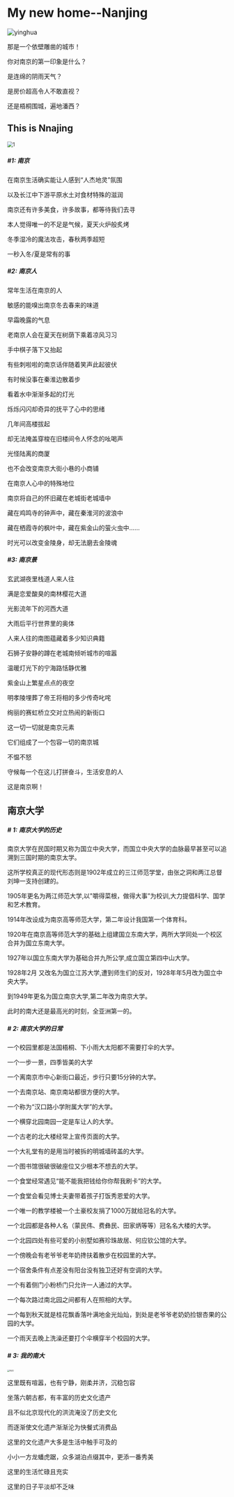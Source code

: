 # My new home--Nanjing

![yinghua](../math/image/yinghua.jpg)

那是一个依壁雕凿的城市！

你对南京的第一印象是什么？

是连绵的阴雨天气？

是房价超高令人不敢直视？

还是梧桐围城，遍地潘西？

## This is Nnajing

<img src="../math/image/1.gif" alt="1" style="zoom:80%;" />



##### #1: 南京

在南京生活确实能让人感到“人杰地灵”氛围

以及长江中下游平原水土对食材特殊的滋润

南京还有许多美食，许多故事，都等待我们去寻

本人觉得唯一的不足是气候，夏天火炉般炙烤

冬季湿冷的魔法攻击，春秋两季超短

一秒入冬/夏是常有的事



##### #2: 南京人

常年生活在南京的人

敏感的能嗅出南京冬去春来的味道

早霜晚露的气息

老南京人会在夏天在树荫下乘着凉风习习

手中棋子落下又抬起

有些刺啦啦的南京话伴随着笑声此起彼伏

有时候没事在秦淮边散着步

看着水中渐渐多起的灯光

烁烁闪闪却奇异的抚平了心中的思绪

几年间高楼拔起

却无法掩盖穿梭在旧楼间令人怀念的吆喝声

光怪陆离的商厦

也不会改变南京大街小巷的小商铺

在南京人心中的特殊地位

南京将自己的怀旧藏在老城街老城墙中

藏在鸡鸣寺的钟声中，藏在秦淮河的波浪中

藏在栖霞寺的枫叶中，藏在紫金山的萤火虫中......

时光可以改变金陵身，却无法磨去金陵魂



##### #3: 南京景

玄武湖夜里栈道人来人往

满是恋爱酸臭的南林樱花大道

光影流年下的河西大道

大雨后平行世界里的奥体

人来人往的南图蕴藏着多少知识典籍

石狮子安静的蹲在老城南倾听城市的喧嚣

温暖灯光下的宁海路恬静优雅

紫金山上繁星点点的夜空

明孝陵埋葬了帝王将相的多少传奇叱咤

绚丽的赛虹桥立交对立热闹的新街口

这一切一切就是南京元素

它们组成了一个包容一切的南京城

不愠不怒

守候每一个在这儿打拼奋斗，生活安息的人

这是南京啊！



## 南京大学

#####  # 1: 南京大学的历史

南京大学在民国时期又称为国立中央大学，而国立中央大学的血脉最早甚至可以追溯到三国时期的南京太学。

这所学校真正的现代形态则是1902年成立的三江师范学堂，由张之洞和两江总督刘坤一支持创建的。

1905年更名为两江师范大学,以"嚼得菜根，做得大事”为校训,大力提倡科学、国学和艺术教育。

1914年改设成为南京高等师范大学，第二年设计我国第一个体育科。

1920年在南京高等师范大学的基础上组建国立东南大学，两所大学同处一个校区合并为国立东南大学。

1927年以国立东南大学为基础合并九所公学,成立国立第四中山大学。

1928年2月 又改名为国立江苏大学,遭到师生们的反对，1928年年5月改为国立中央大学。

到1949年更名为国立南京大学,第二年改为南京大学。

此时的南大还是最高光的时刻，全亚洲第一的。



##### # 2: 南京大学的日常

一个校园里都是法国梧桐、下小雨大太阳都不需要打伞的大学。

一个一步一景，四季皆美的大学

一个离南京市中心新街口最近，步行只要15分钟的大学。

一个去南京站、南京南站都很方便的大学。

一个称为“汉口路小学附属大学”的大学。

一个横穿北园南园一定是车让人的大学。

一个古老的北大楼经常上宣传页面的大学。

一个大礼堂有的是用当时被拆的明城墙砖盖的大学。

一个图书馆很破很破座位又少根本不想去的大学。

一个食堂经常遇见“能不能我把钱给你你帮我刷卡”的大学。

一个食堂会看见博士夫妻带着孩子打饭秀恩爱的大学。

一个唯一的教学楼被一个土豪校友捐了1000万就给冠名的大学。

一个北园都是各种人名（蒙民伟、费彝民、田家炳等等）冠名名大楼的大学。

一个北园四处有些可爱的小别墅如赛珍珠故居、何应钦公馆的大学。

一个傍晚会有老爷爷老年奶搀扶着散步在校园里的大学。

一个宿舍条件有点差没有阳台没有独卫还好有空调的大学。

一个有着侧门小粉桥门只允许一人通过的大学。

一个每次路过南北园之间都有人在照相的大学。

一个每到秋天就是桂花飘香落叶满地金光灿灿，到处是老爷爷老奶奶捡银杏果的公园的大学。

一个雨天去晚上洗澡还要打个伞横穿半个校园的大学。



##### # 3: 我的南大

<img src="../math/image/NJU.JPG" alt="NJU" style="zoom:33%;" />

这里既有喧嚣，也有宁静，刚柔并济，沉稳包容

坐落六朝古都，有丰富的历史文化遗产

且不似北京现代化的洪流淹没了历史文化

而逐渐使文化遗产渐渐沦为快餐式消费品

这里的文化遗产大多是生活中触手可及的

小小一方龙蟠虎踞，众多湖泊点缀其中，更添一番秀美

这里的生活忙碌且充实

这里的日子平淡却不乏味